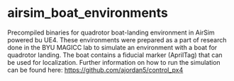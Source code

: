 # airsim_boat_environments
Precompiled binaries for quadrotor boat-landing environment in AirSim powered bu UE4. These environments were prepared as a part of research done in the BYU MAGICC lab to simulate an environment with a boat for quadrotor landing. The boat contains a fiducial marker (AprilTag) that can be used for localization. Further information on how to run the simulation can be found here: https://github.com/ajordan5/control_px4

